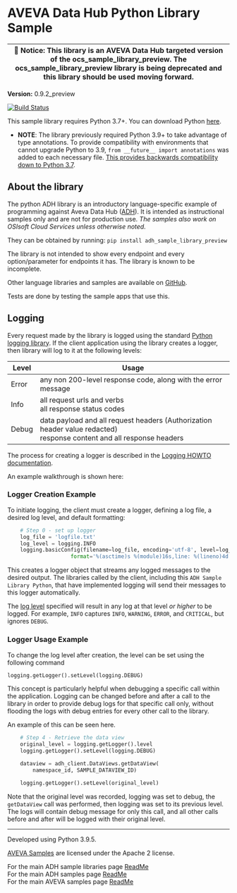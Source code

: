 # AVEVA Data Hub Python Library Sample

| :loudspeaker: **Notice**: This library is an AVEVA Data Hub targeted version of the ocs_sample_library_preview. The ocs_sample_library_preview library is being deprecated and this library should be used moving forward. |
| -------------------------------------------------------------------------------------------------------------------------------------------------------------------------------------------------------------------------- |

**Version:** 0.9.2_preview

[![Build Status](https://dev.azure.com/osieng/engineering/_apis/build/status/product-readiness/ADH/aveva.sample-adh-sample_libraries-python?branchName=main)](https://dev.azure.com/osieng/engineering/_build/latest?definitionId=4674&branchName=main)

This sample library requires Python 3.7+. You can download Python [here](https://www.python.org/downloads/).

- **NOTE**: The library previously required Python 3.9+ to take advantage of type annotations. To provide compatibility with environments that cannot upgrade Python to 3.9, `from __future__ import annotations` was added to each necessary file. [This provides backwards compatibility down to Python 3.7](https://docs.python.org/3/library/__future__.html).

## About the library

The python ADH library is an introductory language-specific example of programming against Aveva Data Hub ([ADH](https://www.osisoft.com/Solutions/OSIsoft-Cloud-Services/)). It is intended as instructional samples only and are not for production use. _The samples also work on OSIsoft Cloud Services unless otherwise noted._

They can be obtained by running: `pip install adh_sample_library_preview`

The library is not intended to show every endpoint and every option/parameter for endpoints it has. The library is known to be incomplete.

Other language libraries and samples are available on [GitHub](https://github.com/osisoft/OSI-Samples).

Tests are done by testing the sample apps that use this.

## Logging

Every request made by the library is logged using the standard [Python logging library](https://docs.python.org/3/library/logging.html). If the client application using the library creates a logger, then library will log to it at the following levels:  

| Level | Usage |
| --- | --- |  
| Error | any non 200-level response code, along with the error message |  
| Info | all request urls and verbs <br/> all response status codes |
| Debug | data payload and all request headers (Authorization header value redacted) <br/> response content and all response headers |

The process for creating a logger is described in the [Logging HOWTO documentation](https://docs.python.org/3/howto/logging.html).  

An example walkthrough is shown here:

### Logger Creation Example
To initiate logging, the client must create a logger, defining a log file, a desired log level, and default formatting:
```python 
    # Step 0 - set up logger
    log_file = 'logfile.txt'
    log_level = logging.INFO
    logging.basicConfig(filename=log_file, encoding='utf-8', level=log_level, datefmt='%Y-%m-%d %H:%M:%S',
                    format='%(asctime)s %(module)16s,line: %(lineno)4d %(levelname)8s | %(message)s')
```

This creates a logger object that streams any logged messages to the desired output. The libraries called by the client, including this `ADH Sample Library Python`, that have implemented logging will send their messages to this logger automatically. 

The [log level](https://docs.python.org/3/library/logging.html#logging-levels) specified will result in any log at that level _or higher_ to be logged. For example, `INFO` captures `INFO`, `WARNING`, `ERROR`, and `CRITICAL`, but ignores `DEBUG`. 

### Logger Usage Example
To change the log level after creation, the level can be set using the following command
```python
logging.getLogger().setLevel(logging.DEBUG)
```

This concept is particularly helpful when debugging a specific call within the application. Logging can be changed before and after a call to the library in order to provide debug logs for that specific call only, without flooding the logs with debug entries for every other call to the library. 

An example of this can be seen here. 
```python
    # Step 4 - Retrieve the data view
    original_level = logging.getLogger().level
    logging.getLogger().setLevel(logging.DEBUG)

    dataview = adh_client.DataViews.getDataView(
        namespace_id, SAMPLE_DATAVIEW_ID)

    logging.getLogger().setLevel(original_level)
```

Note that the original level was recorded, logging was set to debug, the `getDataView` call was performed, then logging was set to its previous level. The logs will contain debug message for only this call, and all other calls before and after will be logged with their original level.

---

Developed using Python 3.9.5.

[AVEVA Samples](https://github.com/osisoft/OSI-samples) are licensed under the Apache 2 license.

For the main ADH sample libraries page [ReadMe](https://github.com/osisoft/OSI-Samples-ADH/blob/main/docs/SAMPLE_LIBRARIES.md)  
For the main ADH samples page [ReadMe](https://github.com/osisoft/OSI-Samples-ADH)  
For the main AVEVA samples page [ReadMe](https://github.com/osisoft/OSI-Samples)
